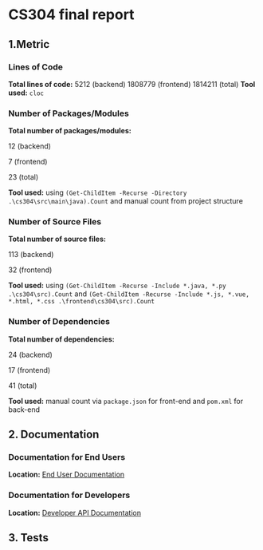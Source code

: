 # CS304 final report
## 1.Metric
### Lines of Code
**Total lines of code:**
5212 (backend)
1808779 (frontend)
1814211 (total)
**Tool used:**
`cloc`
### Number of Packages/Modules
**Total number of packages/modules:**

12 (backend)

7 (frontend)

23 (total)

**Tool used:**
using `(Get-ChildItem -Recurse -Directory .\cs304\src\main\java).Count` and manual count from project structure
### Number of Source Files
**Total number of source files:**

113 (backend)

32 (frontend)

**Tool used:**
using `(Get-ChildItem -Recurse -Include *.java, *.py .\cs304\src).Count` and `(Get-ChildItem -Recurse -Include *.js, *.vue, *.html, *.css .\frontend\cs304\src).Count`
### Number of Dependencies
**Total number of dependencies:**

24 (backend)

17 (frontend)

41 (total)

**Tool used:**
manual count via `package.json` for front-end and `pom.xml` for back-end
## 2. Documentation
### Documentation for End Users

**Location:** [End User Documentation](https://github.com//sustech-cs304/team-project-24spring-22/blob/master/README.md)
### Documentation for Developers

**Location:** [Developer API Documentation](http://120.77.79.53:8090/swagger-ui/index.html)
## 3. Tests